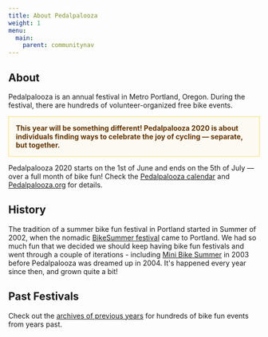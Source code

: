 ```yaml
---
title: About Pedalpalooza
weight: 1
menu:
  main:
    parent: communitynav
---
```

## About

Pedalpalooza is an annual festival in Metro Portland, Oregon.  During the festival, there are hundreds of volunteer-organized free bike events.

<p style="padding: 1em; color: #663300; border: 1px solid #FFDD66; background: #FCFAF2; font-weight: bold;"><strong>This year will be something different! Pedalpalooza 2020 is about individuals finding ways to celebrate the joy of cycling — separate, but together.</strong></p>

Pedalpalooza 2020 starts on the 1st of June and ends on the 5th of July — over a full month of bike fun! Check the <a href="/pedalpalooza-calendar/">Pedalpalooza calendar</a> and [Pedalpalooza.org](https://www.pedalpalooza.org/) for details.

## History

 The tradition of a summer bike fun festival in Portland started in Summer of 2002, when the nomadic [BikeSummer festival](http://criticalmass.wikia.com/wiki/Bike_Summer!) came to Portland.  We had so much fun that we decided we should keep having bike fun festivals and went through a couple of iterations - including [Mini Bike Summer](/pedalpalooza/pedalpalooza-2003/) in 2003 before Pedalpalooza was dreamed up in 2004. It's happened every year since then, and grown quite a bit!

## Past Festivals

Check out the [archives of previous years](/archive/pedal-palooza-archives/) for hundreds of bike fun events from years past.
